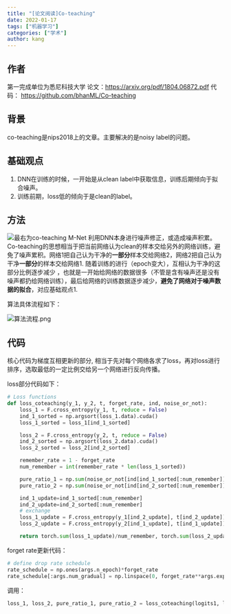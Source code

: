 ```yaml
---
title: "[论文阅读]Co-teaching"
date: 2022-01-17
tags: ["机器学习"]
categories: ["学术"]
author: kang
---
```


## 作者

第一完成单位为悉尼科技大学
论文：https://arxiv.org/pdf/1804.06872.pdf
代码： https://github.com/bhanML/Co-teaching

## 背景
co-teaching是nips2018上的文章。主要解决的是noisy label的问题。

## 基础观点
1. DNN在训练的时候，一开始是从clean label中获取信息，训练后期倾向于拟合噪声。
2. 训练前期，loss低的倾向于是clean的label。

## 方法
![最右为co-teaching](https://gitee.com/kang_wu/pic-bed/raw/master/img/11910280-fbb2d3a2c3925326.png)
M-Net 利用DNN本身进行噪声修正，或造成噪声积累。
Co-teaching的思想相当于把当前网络认为clean的样本交给另外的网络训练，避免了噪声累积。网络1把自己认为干净的**一部分**样本交给网络2，网络2把自己认为干净**一部分**的样本交给网络1.
随着训练的进行（epoch变大），互相认为干净的这部分比例逐步减少 ，也就是一开始给网络的数据很多（不管是含有噪声还是没有噪声都扔给网络训练），最后给网络的训练数据逐步减少，**避免了网络对于噪声数据的拟合**，对应基础观点1.

算法具体流程如下：

![算法流程.png](https://upload-images.jianshu.io/upload_images/11910280-22c160a73ba8fb0a.png?imageMogr2/auto-orient/strip|imageView2/2/w/1240)

## 代码
核心代码为梯度互相更新的部分, 相当于先对每个网络各求了loss，再对loss进行排序，选取最低的一定比例交给另一个网络进行反向传播。

loss部分代码如下：
```python
# Loss functions
def loss_coteaching(y_1, y_2, t, forget_rate, ind, noise_or_not):
    loss_1 = F.cross_entropy(y_1, t, reduce = False)
    ind_1_sorted = np.argsort(loss_1.data).cuda()
    loss_1_sorted = loss_1[ind_1_sorted]

    loss_2 = F.cross_entropy(y_2, t, reduce = False)
    ind_2_sorted = np.argsort(loss_2.data).cuda()
    loss_2_sorted = loss_2[ind_2_sorted]

    remember_rate = 1 - forget_rate
    num_remember = int(remember_rate * len(loss_1_sorted))

    pure_ratio_1 = np.sum(noise_or_not[ind[ind_1_sorted[:num_remember]]])/float(num_remember)
    pure_ratio_2 = np.sum(noise_or_not[ind[ind_2_sorted[:num_remember]]])/float(num_remember)

    ind_1_update=ind_1_sorted[:num_remember]
    ind_2_update=ind_2_sorted[:num_remember]
    # exchange
    loss_1_update = F.cross_entropy(y_1[ind_2_update], t[ind_2_update])
    loss_2_update = F.cross_entropy(y_2[ind_1_update], t[ind_1_update])

    return torch.sum(loss_1_update)/num_remember, torch.sum(loss_2_update)/num_remember, pure_ratio_1, pure_ratio_2
```

forget rate更新代码：

```python
# define drop rate schedule
rate_schedule = np.ones(args.n_epoch)*forget_rate
rate_schedule[:args.num_gradual] = np.linspace(0, forget_rate**args.exponent, args.num_gradual)
```

调用：
```python
loss_1, loss_2, pure_ratio_1, pure_ratio_2 = loss_coteaching(logits1, logits2, labels, rate_schedule[epoch], ind, noise_or_not)
```